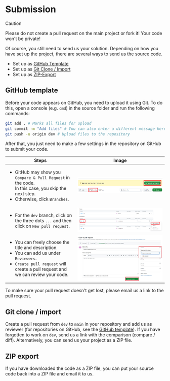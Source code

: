 # Submission

> [!CAUTION]  
> Please do not create a pull request on the main project or fork it! Your code won't be private!  

Of course, you still need to send us your solution. Depending on how you have set up the project, there are several ways to send us the source code.

- Set up as [GitHub Template](#template)
- Set up as [Git Clone / Import](#clone)
- Set up as [ZIP-Export](#zip)

<a name="template"></a>

## GitHub template

Before your code appears on GitHub, you need to upload it using Git. To do this, open a console (e.g. `cmd`) in the source folder and run the following commands:

```bash
git add . # Marks all files for upload
git commit -m "Add files" # You can also enter a different message here
git push -u origin dev # Upload files to the repository
```

After that, you just need to make a few settings in the repository on GitHub to submit your code.

| Steps                                                                                                                                                                                                    | Image                                                                       |
|----------------------------------------------------------------------------------------------------------------------------------------------------------------------------------------------------------|-----------------------------------------------------------------------------|
| <ul><li> GitHub may show you `Compare & Pull Request` in the code. <br /> In this case, you skip the next step. </li><li>  Otherwise, click `Branches`. </li></ul>                                       | ![Compare & pull request](/docs/assets/images/compare-and-pull-request.png) |
| <ul><li> For the `dev` branch, click on the three dots `...` and then click on `New pull request`. </li></ul>                                                                                            | ![Branches](/docs/assets/images/branches.png)                               |
| <ul><li> You can freely choose the title and description. </li><li> You can add us under `Reviewers`. </li><li> `Create pull request` will create a pull request and we can review your code. </li></ul> | ![Open pull request](/docs/assets/images/open-pull-request.png)             |

To make sure your pull request doesn't get lost, please email us a link to the pull request.

<a name="clone"></a>

## Git clone / import

Create a pull request from `dev` to `main` in your repository and add us as reviewer (for repositories on GitHub, see the [GitHub template](#template)). If you have forgotten to work on `dev`, send us a link with the comparison (compare / diff). Alternatively, you can send us your project as a ZIP file.

<a name="zip"></a>

## ZIP export

If you have downloaded the code as a ZIP file, you can put your source code back into a ZIP file and email it to us.